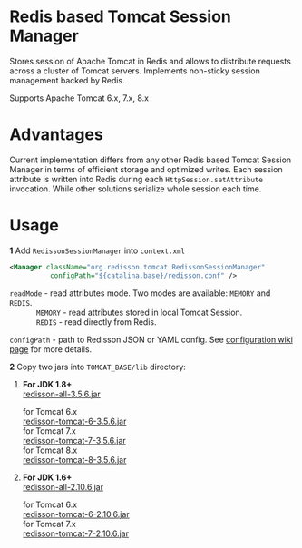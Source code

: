 Redis based Tomcat Session Manager
===

Stores session of Apache Tomcat in Redis and allows to distribute requests across a cluster of Tomcat servers. Implements non-sticky session management backed by Redis.  

Supports Apache Tomcat 6.x, 7.x, 8.x

Advantages
===

Current implementation differs from any other Redis based Tomcat Session Manager in terms of efficient storage and optimized writes. Each session attribute is written into Redis during each `HttpSession.setAttribute` invocation. While other solutions serialize whole session each time.

Usage
===

**1** Add `RedissonSessionManager` into `context.xml`
   
   ```xml
<Manager className="org.redisson.tomcat.RedissonSessionManager"
	         configPath="${catalina.base}/redisson.conf" />
   ```
   `readMode` - read attributes mode. Two modes are available: `MEMORY` and `REDIS`.  
   &nbsp;&nbsp;&nbsp;&nbsp;&nbsp;&nbsp;&nbsp;&nbsp;&nbsp;&nbsp;&nbsp;&nbsp;`MEMORY` - read attributes stored in local Tomcat Session.  
   &nbsp;&nbsp;&nbsp;&nbsp;&nbsp;&nbsp;&nbsp;&nbsp;&nbsp;&nbsp;&nbsp;&nbsp;`REDIS` - read directly from Redis.  
   
   
   `configPath` - path to Redisson JSON or YAML config. See [configuration wiki page](https://github.com/redisson/redisson/wiki/2.-Configuration) for more details.


**2** Copy two jars into `TOMCAT_BASE/lib` directory:
  
1. __For JDK 1.8+__  
      [redisson-all-3.5.6.jar](https://repository.sonatype.org/service/local/artifact/maven/redirect?r=central-proxy&g=org.redisson&a=redisson-all&v=3.5.6&e=jar)
  
      for Tomcat 6.x  
      [redisson-tomcat-6-3.5.6.jar](https://repository.sonatype.org/service/local/artifact/maven/redirect?r=central-proxy&g=org.redisson&a=redisson-tomcat-6&v=3.5.6&e=jar)  
      for Tomcat 7.x  
      [redisson-tomcat-7-3.5.6.jar](https://repository.sonatype.org/service/local/artifact/maven/redirect?r=central-proxy&g=org.redisson&a=redisson-tomcat-7&v=3.5.6&e=jar)  
      for Tomcat 8.x  
      [redisson-tomcat-8-3.5.6.jar](https://repository.sonatype.org/service/local/artifact/maven/redirect?r=central-proxy&g=org.redisson&a=redisson-tomcat-8&v=3.5.6&e=jar)
  
2. __For JDK 1.6+__  
      [redisson-all-2.10.6.jar](https://repository.sonatype.org/service/local/artifact/maven/redirect?r=central-proxy&g=org.redisson&a=redisson-all&v=2.10.6&e=jar)
  
      for Tomcat 6.x  
      [redisson-tomcat-6-2.10.6.jar](https://repository.sonatype.org/service/local/artifact/maven/redirect?r=central-proxy&g=org.redisson&a=redisson-tomcat-6&v=2.10.6&e=jar)  
      for Tomcat 7.x  
      [redisson-tomcat-7-2.10.6.jar](https://repository.sonatype.org/service/local/artifact/maven/redirect?r=central-proxy&g=org.redisson&a=redisson-tomcat-7&v=2.10.6&e=jar)  


